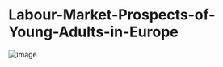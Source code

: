 # Labour-Market-Prospects-of-Young-Adults-in-Europe


![image](https://user-images.githubusercontent.com/71493785/150535991-e2bc8c75-915e-4d4c-ab7a-b0dda91ee58b.png)
